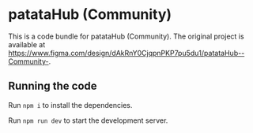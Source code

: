 
  # patataHub (Community)

  This is a code bundle for patataHub (Community). The original project is available at https://www.figma.com/design/dAkRnY0CjqpnPKP7pu5du1/patataHub--Community-.

  ## Running the code

  Run `npm i` to install the dependencies.

  Run `npm run dev` to start the development server.
  